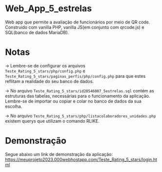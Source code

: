 # Web_App_5_estrelas
Web app que permite a avaliação de funcionários por meio de QR code.</br>
Construido com vanilla PHP, vanilla JS(em conjunto com qrcode.js) e SQL(banco de dados MariaDB).

# Notas
-> Lembre-se de configurar os arquivos ``` Teste_Rating_5_stars/php/config.php ``` e ``` Teste_Rating_5_stars/paginas_perfis/php/config.php ``` para que estes reflitam a realidade do seu banco de dados.<br>

-> No arquivo ``` Teste_Rating_5_stars/id20546007_5estrelas.sql ``` contém as estruturas das tabelas, necessárias para o funcionamento da aplicação. Lembre-se de importar ou copiar e colar no banco de dados da sua escolha. <br>

-> No arquivo ``` Teste_Rating_5_stars/php/listacolaboradores_unidades.php ``` existem querys que utilizam o comando RLIKE.
<br>

# Demonstração
Segue abaixo um link de demonstração da aplicação:<br>
https://meuprojeto2023.000webhostapp.com/Teste_Rating_5_stars/login.html
